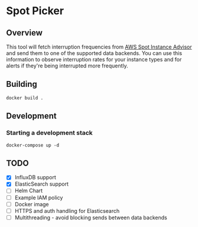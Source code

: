 # Spot Picker

## Overview

This tool will fetch interruption frequencies from [AWS Spot Instance Advisor](https://aws.amazon.com/ec2/spot/instance-advisor/) and send them to one of the supported data backends. You can use this information to observe interruption rates for your instance types and for alerts if they're being interrupted more frequently.

## Building

```
docker build .
```

## Development

### Starting a development stack
```
docker-compose up -d
```

## TODO

- [x] InfluxDB support
- [x] ElasticSearch support
- [ ] Helm Chart
- [ ] Example IAM policy
- [ ] Docker image
- [ ] HTTPS and auth handling for Elasticsearch
- [ ] Multithreading - avoid blocking sends between data backends